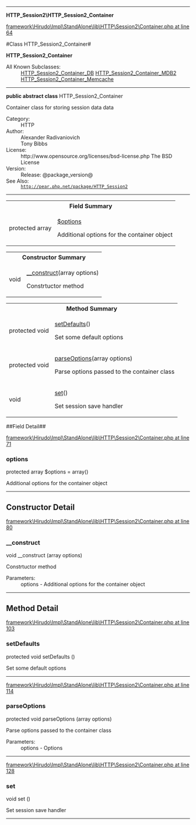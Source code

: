 

- - -

**HTTP_Session2\HTTP_Session2_Container**


<a href="https://github.com/JeyDotC/Hirudo/blob/master/framework/Hirudo/Impl/StandAlone/lib/HTTP/Session2/Container.php#L64" target='_blank'>framework\Hirudo\Impl\StandAlone\lib\HTTP\Session2\Container.php at line 64</a>

#Class HTTP_Session2_Container#

**HTTP_Session2_Container**


<dl>
<dt>All Known Subclasses:</dt>
<dd><a href="https://github.com/JeyDotC/Hirudo-docs/blob/master/HTTP_Session2/HTTP_Session2_Container_DB.md">HTTP_Session2_Container_DB</a> <a href="https://github.com/JeyDotC/Hirudo-docs/blob/master/HTTP_Session2/HTTP_Session2_Container_MDB2.md">HTTP_Session2_Container_MDB2</a> <a href="https://github.com/JeyDotC/Hirudo-docs/blob/master/HTTP_Session2/HTTP_Session2_Container_Memcache.md">HTTP_Session2_Container_Memcache</a> </dd>
</dl>



- - -

<p><strong>public abstract  class</strong> <span>HTTP_Session2_Container</span></p>

<div class="comment" id="overview_description"><p>Container class for storing session data data</p></div>

<dl>
<dt>Category:</dt>
<dd>HTTP</dd>
<dt>Author:</dt>
<dd>Alexander Radivaniovich <info@wwwlab.net></dd>
<dd>Tony Bibbs <tony@geeklog.net></dd>
<dt>License:</dt>
<dd>http://www.opensource.org/licenses/bsd-license.php The BSD License</dd>
<dt>Version:</dt>
<dd>Release: @package_version@</dd>
<dt>See Also:</dt>
<dd><code><a href="http://pear.php.net/package/HTTP_Session2">http://pear.php.net/package/HTTP_Session2</a></code></dd>
</dl>


<hr />



<table id="summary_field">
<tr><th colspan="2">Field Summary</th></tr>
<tr>
<td><span class='k'>protected </span> <span class='nx'>array</span></td>
<td class="description"><p class="name" ><a href="https://github.com/JeyDotC/Hirudo-docs/blob/master/HTTP_Session2/HTTP_Session2_Container.md#options"> $options</a>
                                </p><p class="description">Additional options for the container object</p></td>
</tr>
</table>

<table id="summary_constructor">
<tr><th colspan="2">Constructor Summary</th></tr>
<tr>
<td><span class='k'></span> <span class='nx'>void</span></td>
<td class="description"><p class="name"><a href="#__construct">__construct</a>(array options)</p><p class="description">Constrtuctor method</p></td>
</tr>
</table>

<table id="summary_method">
<tr><th colspan="2">Method Summary</th></tr>
<tr>
<td><span class='k'>protected </span> <span class='nx'>void</span></td>
<td class="description"><p class="name"><a href="#setdefaults">setDefaults</a>()</p><p class="description">Set some default options</p></td>
</tr>
<tr>
<td><span class='k'>protected </span> <span class='nx'>void</span></td>
<td class="description"><p class="name"><a href="#parseoptions">parseOptions</a>(array options)</p><p class="description">Parse options passed to the container class</p></td>
</tr>
<tr>
<td><span class='k'></span> <span class='nx'>void</span></td>
<td class="description"><p class="name"><a href="#set">set</a>()</p><p class="description">Set session save handler</p></td>
</tr>
</table>

##Field Detail##

<a href="https://github.com/JeyDotC/Hirudo/blob/master/framework/Hirudo/Impl/StandAlone/lib/HTTP/Session2/Container.php#L71" target='_blank'>framework\Hirudo\Impl\StandAlone\lib\HTTP\Session2\Container.php at line 71</a>

<h3 id="options">options</h3>
<span class='k'>protected </span> <span class='nx'>array</span><span class='no'> $options</span><span class='o'> = array()</span>

<div class="details">
<p>Additional options for the container object</p>
</div>

- - -

<h2>Constructor Detail</h2>


<a href="https://github.com/JeyDotC/Hirudo/blob/master/framework/Hirudo/Impl/StandAlone/lib/HTTP/Session2/Container.php#L80" target='_blank'>framework\Hirudo\Impl\StandAlone\lib\HTTP\Session2\Container.php at line 80</a>

<h3 id="__construct">__construct</h3>
<span class='k'></span> <span class='nx'>void</span> <span class='nf'>__construct</span> (array options)

<div class="details">
<p>Constrtuctor method</p><dl>
<dt>Parameters:</dt>
<dd>options - Additional options for the container object</dd>
</dl>

</div>

- - -

<h2 id="detail_method">Method Detail</h2>

<a href="https://github.com/JeyDotC/Hirudo/blob/master/framework/Hirudo/Impl/StandAlone/lib/HTTP/Session2/Container.php#L103" target='_blank'>framework\Hirudo\Impl\StandAlone\lib\HTTP\Session2\Container.php at line 103</a>

<h3 id="setDefaults()">setDefaults</h3>
<span class='k'>protected </span> <span class='nx'>void</span> <span class='nf'>setDefaults</span> ()

<div class="details">
<p>Set some default options</p>
</div>

- - -


<a href="https://github.com/JeyDotC/Hirudo/blob/master/framework/Hirudo/Impl/StandAlone/lib/HTTP/Session2/Container.php#L114" target='_blank'>framework\Hirudo\Impl\StandAlone\lib\HTTP\Session2\Container.php at line 114</a>

<h3 id="parseOptions()">parseOptions</h3>
<span class='k'>protected </span> <span class='nx'>void</span> <span class='nf'>parseOptions</span> (array options)

<div class="details">
<p>Parse options passed to the container class</p><dl>
<dt>Parameters:</dt>
<dd>options - Options</dd>
</dl>

</div>

- - -


<a href="https://github.com/JeyDotC/Hirudo/blob/master/framework/Hirudo/Impl/StandAlone/lib/HTTP/Session2/Container.php#L128" target='_blank'>framework\Hirudo\Impl\StandAlone\lib\HTTP\Session2\Container.php at line 128</a>

<h3 id="set()">set</h3>
<span class='k'></span> <span class='nx'>void</span> <span class='nf'>set</span> ()

<div class="details">
<p>Set session save handler</p>
</div>

- - -

